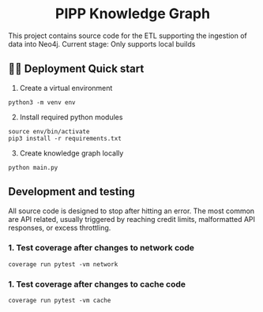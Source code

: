 <h1 align="center">
  PIPP Knowledge Graph
</h1>

This project contains source code for the ETL supporting the ingestion of data into Neo4j. Current stage: Only supports local builds

## 👩‍💻 Deployment Quick start

1. Create a virtual environment

```
python3 -m venv env
```

2. Install required python modules

```
source env/bin/activate
pip3 install -r requirements.txt
```

3. Create knowledge graph locally

```
python main.py
```

## Development and testing

All source code is designed to stop after hitting an error. The most common are API related, usually triggered by reaching credit limits, malformatted API responses, or excess throttling.

### 1. Test coverage after changes to network code

```
coverage run pytest -vm network
```

### 1. Test coverage after changes to cache code

```
coverage run pytest -vm cache
```
